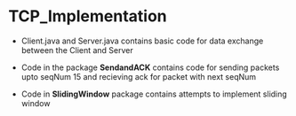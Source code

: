 # TCP_Implementation

- Client.java and Server.java contains basic code for data exchange between the Client and Server

- Code in the package __SendandACK__ contains code for sending packets upto seqNum 15 and recieving ack for packet with next seqNum

- Code in __SlidingWindow__ package contains attempts to implement sliding window

